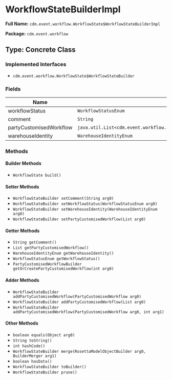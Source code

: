 # WorkflowStateBuilderImpl

**Full Name:** `cdm.event.workflow.WorkflowState$WorkflowStateBuilderImpl`

**Package:** `cdm.event.workflow`

## Type: Concrete Class

### Implemented Interfaces

- `cdm.event.workflow.WorkflowState$WorkflowStateBuilder`

### Fields

| Name | Type | Description |
|------|------|-------------|
| workflowStatus | `WorkflowStatusEnum` |  |
| comment | `String` |  |
| partyCustomisedWorkflow | `java.util.List<cdm.event.workflow.PartyCustomisedWorkflow$PartyCustomisedWorkflowBuilder>` |  |
| warehouseIdentity | `WarehouseIdentityEnum` |  |

### Methods

#### Builder Methods

- `WorkflowState build()`

#### Setter Methods

- `WorkflowStateBuilder setComment(String arg0)`
- `WorkflowStateBuilder setWorkflowStatus(WorkflowStatusEnum arg0)`
- `WorkflowStateBuilder setWarehouseIdentity(WarehouseIdentityEnum arg0)`
- `WorkflowStateBuilder setPartyCustomisedWorkflow(List arg0)`

#### Getter Methods

- `String getComment()`
- `List getPartyCustomisedWorkflow()`
- `WarehouseIdentityEnum getWarehouseIdentity()`
- `WorkflowStatusEnum getWorkflowStatus()`
- `PartyCustomisedWorkflowBuilder getOrCreatePartyCustomisedWorkflow(int arg0)`

#### Adder Methods

- `WorkflowStateBuilder addPartyCustomisedWorkflow(PartyCustomisedWorkflow arg0)`
- `WorkflowStateBuilder addPartyCustomisedWorkflow(List arg0)`
- `WorkflowStateBuilder addPartyCustomisedWorkflow(PartyCustomisedWorkflow arg0, int arg1)`

#### Other Methods

- `boolean equals(Object arg0)`
- `String toString()`
- `int hashCode()`
- `WorkflowStateBuilder merge(RosettaModelObjectBuilder arg0, BuilderMerger arg1)`
- `boolean hasData()`
- `WorkflowStateBuilder toBuilder()`
- `WorkflowStateBuilder prune()`

